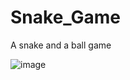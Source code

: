 # Snake_Game
A snake and a ball game

![image](https://user-images.githubusercontent.com/100777921/181895557-4b551ba3-7bb4-4f28-a353-2659116d4ee8.png)
